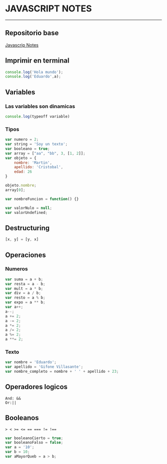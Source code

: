 # JAVASCRIPT NOTES

***

## Repositorio base
[Javascrip Notes](https://github.com/martincrb/mastermind-js)

## Imprimir en terminal
```js
console.log('Hola mundo');
console.log('Eduardo',a);
```

## Variables
### Las variables son dinamicas
```js
console.log(typeoff variable)
```
### Tipos
```js
var numero = 2;
var string = 'Soy un texto';
var booleano = true;
var array = ["aa", "bb", 3, [1, 2]];
var objeto = {
    nombre: 'Martin', 
    apellido: 'Cristobal',
    edad: 26
}

objeto.nombre;
array[0];

var nombreFuncion = function() {}

var valorNulo = null;
var valorUndefined;
```

## Destructuring
```js
[x, y] = [y, x]
```

## Operaciones
### Numeros
```js
var suma = a + b;
var resta = a - b;
var mult = a * b;
var div = a / b;
var resto = a % b;
var expo = a ** b;
var a++;
a--;
a += 2;
a -= 2;
a *= 2;
a /= 2;
a %= 2;
a **= 2;
```
### Texto
```js
var nombre = 'Eduardo';
var apellido = 'Gifone Villasante';
var nombre_completo = nombre + ' ' + apellido + 23;
```

## Operadores logicos
    And: &&          
    Or:||

## Booleanos
    > < >= <= == === != !==

```js
var booleanoCierto = true;
var booleanoFalso = false;
var a = '10';
var b = 10;
var aMayorQueb = a > b;
```